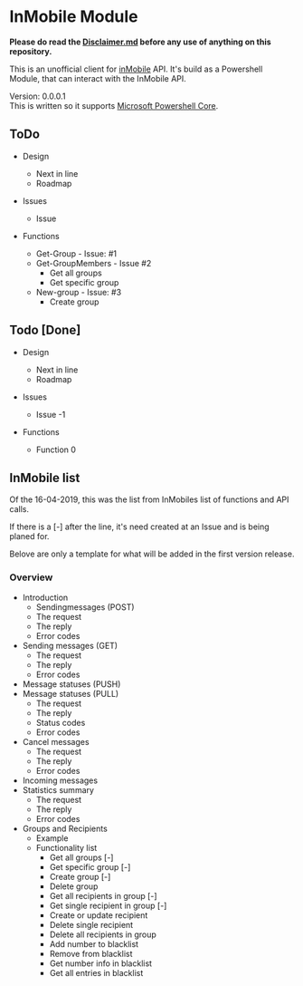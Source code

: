 # InMobile Module

**Please do read the [Disclaimer.md](/Disclaimer.md) before any use of anything on this repository.**

This is an unofficial client for [inMobile](https://inmobile.dk) API. It's build as a Powershell Module, that can interact with the InMobile API.

Version: 0.0.0.1
<br>This is written so it supports [Microsoft Powershell Core](https://github.com/PowerShell/PowerShell).

## ToDo

* Design
  * Next in line
  * Roadmap

* Issues
  * Issue

* Functions
  * Get-Group - Issue: #1
  * Get-GroupMembers - Issue #2
    * Get all groups
    * Get specific group
  * New-group - Issue: #3
    * Create group

## Todo [Done]

* Design
  * Next in line
  * Roadmap

* Issues
  * Issue -1

* Functions
  * Function 0

## InMobile list

Of the 16-04-2019, this was the list from InMobiles list of functions and API calls.

If there is a [-] after the line, it's need created at an Issue and is being planed for.

Belove are only a template for what will be added in the first version release.

### Overview

* Introduction
  * Sendingmessages (POST)
  * The request
  * The reply
  * Error codes
* Sending messages (GET)
  * The request
  * The reply
  * Error codes
* Message statuses (PUSH)
* Message statuses (PULL) 
  * The request
  * The reply
  * Status codes
  * Error codes
* Cancel messages
  * The request
  * The reply
  * Error codes
* Incoming messages
* Statistics summary
  * The request
  * The reply
  * Error codes
* Groups and Recipients
  * Example
  * Functionality list
    * Get all groups [-]
    * Get specific group [-]
    * Create group [-]
    * Delete group
    * Get all recipients in group  [-]
    * Get single recipient in group [-]
    * Create or update recipient
    * Delete single recipient
    * Delete all recipients in group
    * Add number to blacklist
    * Remove from blacklist
    * Get number info in blacklist
    * Get all entries in blacklist
